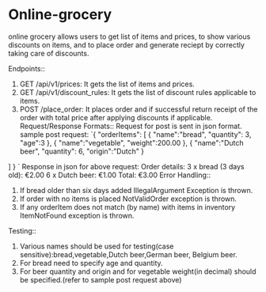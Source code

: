 # Online-grocery
online grocery allows users to get list of items and prices, to show various discounts on items, and to place order and generate reciept by correctly taking care of discounts.

Endpoints::
1. GET /api/v1/prices: It gets the list of items and prices.
2. GET /api/v1/discount_rules: It gets the list of discount rules applicable to items.
3. POST /place_order: It places order and if successful return receipt of the order with total price after applying discounts if applicable. 
Request/Response Formats::
Request for post is sent in json format. 
sample post request:
 `{
  "orderItems": [
        {
        "name":"bread",
       "quantity": 3,
	"age":3
    },
    {
       "name":"vegetable",
       "weight":200.00
    },
 {
      "name":"Dutch beer",
      "quantity": 6,
       "origin":"Dutch"
 }

  ]
}
`
Response  in json for above request:
Order details:
3 x bread (3 days old): €2.00
6 x Dutch beer: €1.00
Total: €3.00
Error Handling::
1. If bread older than six days added IllegalArgument Exception is thrown.
2. If order with no items is placed NotValidOrder exception is thrown.
3. If any orderItem does not match (by name) with items in inventory ItemNotFound exception is thrown. 

Testing::
1. Various names should be used for testing(case sensitive):bread,vegetable,Dutch beer,German beer, Belgium beer.
2. For bread need to specify age and quantity. 
3. For beer quantity and origin and for vegetable weight(in decimal) should be specified.(refer to sample post request above)
